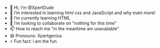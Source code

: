 - 👋 Hi, I’m @XpertDude
- 👀 I’m interested in learning html css and JavaScript and why even more!
- 🌱 I’m currently learning HTML
- 💞️ I’m looking to collaborate on "nothing for this time"
- 📫 How to reach me "in the meantime am unavailable"
- 😄 Pronouns: Xpertgenius 
- ⚡ Fun fact: i am the fun

<!---
XpertDude/XpertDude is a ✨ special ✨ repository because its `README.md` (this file) appears on your GitHub profile.
You can click the Preview link to take a look at your changes.
--->
